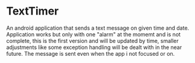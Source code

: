 # TextTimer
An android application that sends a text message on given time and date. Application works but only with one "alarm" at the momemt and is not complete, this is the first version and will be updated by time, smaller adjustments like some exception handling will be dealt with in the near future. The message is sent even when the app i not focused or on.
